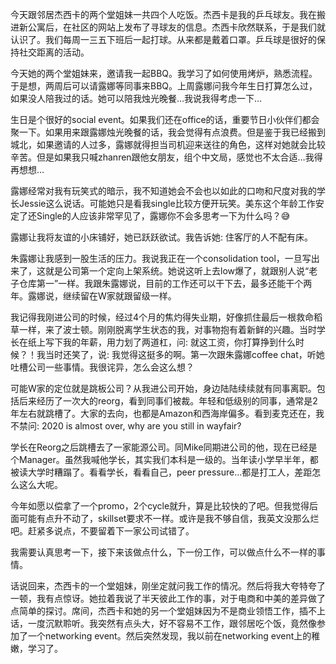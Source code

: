 今天跟邻居杰西卡的两个堂姐妹一共四个人吃饭。杰西卡是我的乒乓球友。我在搬进新公寓后，在社区的网站上发布了寻球友的信息。杰西卡欣然联系，于是我们就认识了。我们每周一三五下班后一起打球。从来都是戴着口罩。乒乓球是很好的保持社交距离的活动。

今天她的两个堂姐妹来，邀请我一起BBQ。我学习了如何使用烤炉，熟悉流程。于是想，两周后可以请露娜等同事来BBQ。上周露娜问我今年生日打算怎么过，如果没人陪我过的话。她可以陪我烛光晚餐…我说我得考虑一下…

生日是个很好的social event。如果我们还在office的话，重要节日小伙伴们都会聚一下。如果用来跟露娜烛光晚餐的话，我会觉得有点浪费。但是鉴于我已经搬到城北，如果邀请的人过多，露娜就得担当司机迎来送往的角色，这样对她就会比较辛苦。但是如果我只喊zhanren跟他女朋友，组个中文局，感觉也不太合适…我得再想想…

露娜经常对我有玩笑式的暗示，我不知道她会不会也以如此的口吻和尺度对我的学长Jessie这么说话。可能她只是看我single比较方便开玩笑。美东这个年龄工作安定了还Single的人应该非常罕见了，露娜你不会多思考一下为什么吗？😅

露娜让我将友谊的小床铺好，她已跃跃欲试。我告诉她: 住客厅的人不配有床。

朱露娜让我感到一股生活的压力。我说我正在一个consolidation tool，一旦写出来了，这就是公司第一个定向上架系统。她说这听上去low爆了，就跟别人说“老子仓库第一”一样。我跟朱露娜说，目前的工作还可以干下去，最多还能干个两年。露娜说，继续留在W家就跟留级一样。

我记得我刚进公司的时候，经过4个月的焦灼得失业期，好像抓住最后一根救命稻草一样，来了波士顿。刚刚脱离学生状态的我，对事物抱有着新鲜的兴趣。当时学长在纸上写下我的年薪，用力划了两道杠，问: 就这工资，你打算挣到什么时候？！我当时还笑了，说: 我觉得这挺多的啊。第一次跟朱露娜coffee chat，听她吐槽公司一些事情。我很诧异，怎么会这么想？

可能W家的定位就是跳板公司？从我进公司开始，身边陆陆续续就有同事离职。包括后来经历了一次大的reorg，看到同事们被裁。年轻和低级别的同事，通常是2年左右就跳槽了。大家的去向，也都是Amazon和西海岸偏多。看到麦克还在，我不禁问: 2020 is almost over, why are you still in wayfair?

学长在Reorg之后跳槽去了一家能源公司。同Mike同期进公司的他，现在已经是个Manager。虽然我喊他学长，其实我们本科是一级的。当年读小学早半年，都被读大学时糟蹋了。看看学长，看看自己，peer pressure…都是打工人，差距怎么这么大呢。

今年如愿以偿拿了一个promo，2个cycle就升，算是比较快的了吧。但我觉得后面可能有点升不动了，skillset要求不一样。或许是我不够自信，我英文没那么烂吧。赶紧多说点，不要留着下一家公司试错了。

我需要认真思考一下，接下来该做点什么，下一份工作，可以做点什么不一样的事情。

话说回来，杰西卡的一个堂姐妹，刚坐定就问我工作的情况。然后将我大夸特夸了一顿，我有点惊讶。她拉着我说了半天彼此工作的事，对于电商和中美的差异做了点简单的探讨。席间，杰西卡和她的另一个堂姐妹因为不是商业领悟工作，插不上话，一度沉默聆听。我突然有点头大，好不容易不工作，跟邻居吃个饭，竟然像参加了一个networking event。然后突然发现，我以前在networking event上的稚嫩，学习了。
